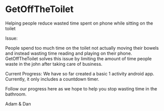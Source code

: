 GetOffTheToilet
===============

Helping people reduce wasted time spent on phone while sitting on the toilet

Issue:

People spend too much time on the toilet not actually moving their bowels and instead wasting time reading and playing on their phone. GetOffTheToilet solves this issue by limiting the amount of time people waste in the john after taking care of business.

Current Progress:
We have so far created a basic 1 activity android app. Currently, it only includes a countdown timer. 

Follow our progress here as we hope to help you stop wasting time in the bathroom. 

Adam & Dan
